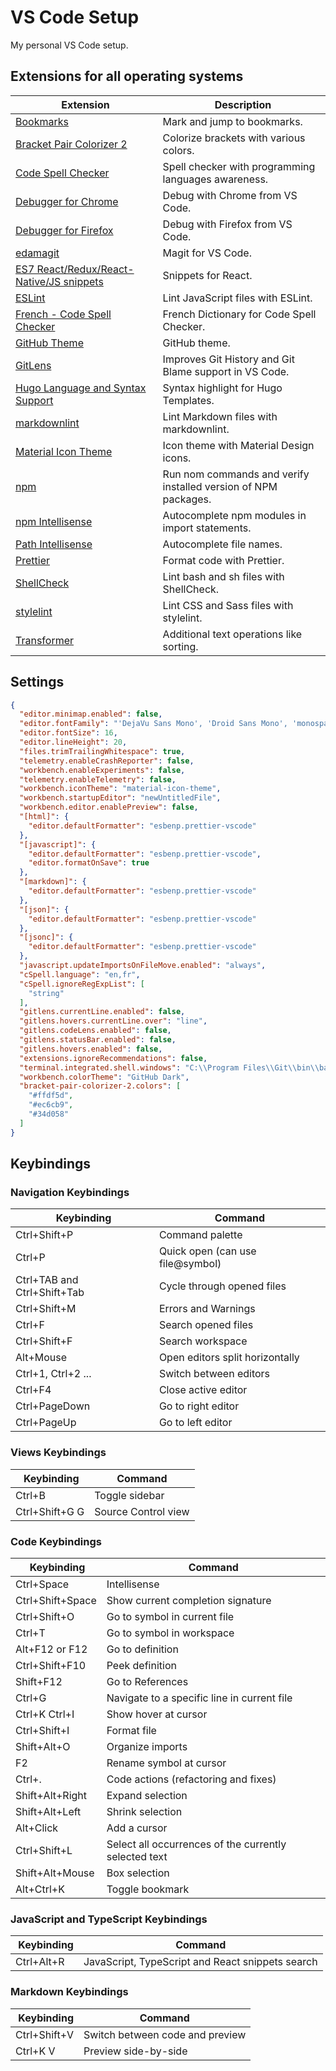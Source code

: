 # VS Code Setup

My personal VS Code setup.

## Extensions for all operating systems

| Extension | Description |
| --------- | ----------- |
|[Bookmarks](https://marketplace.visualstudio.com/items?itemName=alefragnani.Bookmarks)|Mark and jump to bookmarks.|
|[Bracket Pair Colorizer 2](https://marketplace.visualstudio.com/items?itemName=CoenraadS.bracket-pair-colorizer-2)|Colorize brackets with various colors.|
|[Code Spell Checker](https://marketplace.visualstudio.com/items?itemName=streetsidesoftware.code-spell-checker)|Spell checker with programming languages awareness.|
|[Debugger for Chrome](https://marketplace.visualstudio.com/items?itemName=msjsdiag.debugger-for-chrome)|Debug with Chrome from VS Code.|
|[Debugger for Firefox](https://marketplace.visualstudio.com/items?itemName=firefox-devtools.vscode-firefox-debug)|Debug with Firefox from VS Code.|
|[edamagit](https://marketplace.visualstudio.com/items?itemName=kahole.magit)|Magit for VS Code.|
|[ES7 React/Redux/React-Native/JS snippets](https://marketplace.visualstudio.com/items?itemName=dsznajder.es7-react-js-snippets)|Snippets for React.|
|[ESLint](https://marketplace.visualstudio.com/items?itemName=dbaeumer.vscode-eslint)|Lint JavaScript files with ESLint.|
|[French - Code Spell Checker](https://marketplace.visualstudio.com/items?itemName=streetsidesoftware.code-spell-checker-french)|French Dictionary for Code Spell Checker.|
|[GitHub Theme](https://marketplace.visualstudio.com/items?itemName=GitHub.github-vscode-theme)|GitHub theme.|
|[GitLens](https://marketplace.visualstudio.com/items?itemName=eamodio.gitlens)|Improves Git History and Git Blame support in VS Code.|
|[Hugo Language and Syntax Support](https://marketplace.visualstudio.com/items?itemName=budparr.language-hugo-vscode)|Syntax highlight for Hugo Templates.|
|[markdownlint](https://marketplace.visualstudio.com/items?itemName=DavidAnson.vscode-markdownlint)|Lint Markdown files with markdownlint.|
|[Material Icon Theme](https://marketplace.visualstudio.com/items?itemName=PKief.material-icon-theme)|Icon theme with Material Design icons.|
|[npm](https://marketplace.visualstudio.com/items?itemName=eg2.vscode-npm-script)|Run nom commands and verify installed version of NPM packages.|
|[npm Intellisense](https://marketplace.visualstudio.com/items?itemName=christian-kohler.npm-intellisense)|Autocomplete npm modules in import statements.|
|[Path Intellisense](https://marketplace.visualstudio.com/items?itemName=christian-kohler.path-intellisense)|Autocomplete file names.|
|[Prettier](https://marketplace.visualstudio.com/items?itemName=esbenp.prettier-vscode)|Format code with Prettier.|
|[ShellCheck](https://marketplace.visualstudio.com/items?itemName=timonwong.shellcheck)|Lint bash and sh files with ShellCheck.|
|[stylelint](https://marketplace.visualstudio.com/items?itemName=stylelint.vscode-stylelint)|Lint CSS and Sass files with stylelint.|
|[Transformer](https://marketplace.visualstudio.com/items?itemName=dakara.transformer)|Additional text operations like sorting.|

## Settings

```json
{
  "editor.minimap.enabled": false,
  "editor.fontFamily": "'DejaVu Sans Mono', 'Droid Sans Mono', 'monospace', monospace, 'Droid Sans Fallback'",
  "editor.fontSize": 16,
  "editor.lineHeight": 20,
  "files.trimTrailingWhitespace": true,
  "telemetry.enableCrashReporter": false,
  "workbench.enableExperiments": false,
  "telemetry.enableTelemetry": false,
  "workbench.iconTheme": "material-icon-theme",
  "workbench.startupEditor": "newUntitledFile",
  "workbench.editor.enablePreview": false,
  "[html]": {
    "editor.defaultFormatter": "esbenp.prettier-vscode"
  },
  "[javascript]": {
    "editor.defaultFormatter": "esbenp.prettier-vscode",
    "editor.formatOnSave": true
  },
  "[markdown]": {
    "editor.defaultFormatter": "esbenp.prettier-vscode"
  },
  "[json]": {
    "editor.defaultFormatter": "esbenp.prettier-vscode"
  },
  "[jsonc]": {
    "editor.defaultFormatter": "esbenp.prettier-vscode"
  },
  "javascript.updateImportsOnFileMove.enabled": "always",
  "cSpell.language": "en,fr",
  "cSpell.ignoreRegExpList": [
    "string"
  ],
  "gitlens.currentLine.enabled": false,
  "gitlens.hovers.currentLine.over": "line",
  "gitlens.codeLens.enabled": false,
  "gitlens.statusBar.enabled": false,
  "gitlens.hovers.enabled": false,
  "extensions.ignoreRecommendations": false,
  "terminal.integrated.shell.windows": "C:\\Program Files\\Git\\bin\\bash.exe",
  "workbench.colorTheme": "GitHub Dark",
  "bracket-pair-colorizer-2.colors": [
    "#ffdf5d",
    "#ec6cb9",
    "#34d058"
  ]
}
```

## Keybindings

### Navigation Keybindings

|  Keybinding                 | Command                            |
| --------------------------- | ---------------------------------- |
| Ctrl+Shift+P                | Command palette                    |
| Ctrl+P                      | Quick open (can use file@symbol)   |
| Ctrl+TAB and Ctrl+Shift+Tab | Cycle through opened files         |
| Ctrl+Shift+M                | Errors and Warnings                |
| Ctrl+F                      | Search opened files                |
| Ctrl+Shift+F                | Search workspace                   |
| Alt+Mouse                   | Open editors split horizontally    |
| Ctrl+1, Ctrl+2 ...          | Switch between editors             |
| Ctrl+F4                     | Close active editor                |
| Ctrl+PageDown               | Go to right editor                 |
| Ctrl+PageUp                 | Go to left editor                  |

### Views Keybindings

|  Keybinding    | Command             |
| -------------- | ------------------- |
| Ctrl+B         | Toggle sidebar      |
| Ctrl+Shift+G G | Source Control view |

### Code Keybindings

|  Keybinding      | Command                                               |
| ---------------- | ----------------------------------------------------- |
| Ctrl+Space       | Intellisense                                          |
| Ctrl+Shift+Space | Show current completion signature                     |
| Ctrl+Shift+O     | Go to symbol in current file                          |
| Ctrl+T           | Go to symbol in workspace                             |
| Alt+F12 or F12   | Go to definition                                      |
| Ctrl+Shift+F10   | Peek definition                                       |
| Shift+F12        | Go to References                                      |
| Ctrl+G           | Navigate to a specific line in current file           |
| Ctrl+K Ctrl+I    | Show hover at cursor                                  |
| Ctrl+Shift+I     | Format file                                           |
| Shift+Alt+O      | Organize imports                                      |
| F2               | Rename symbol at cursor                               |
| Ctrl+.           | Code actions (refactoring and fixes)                  |
| Shift+Alt+Right  | Expand selection                                      |
| Shift+Alt+Left   | Shrink selection                                      |
| Alt+Click        | Add a cursor                                          |
| Ctrl+Shift+L     | Select all occurrences of the currently selected text |
| Shift+Alt+Mouse  | Box selection                                         |
| Alt+Ctrl+K       | Toggle bookmark                                       |

### JavaScript and TypeScript Keybindings

|  Keybinding | Command                                          |
| ----------- | ------------------------------------------------ |
| Ctrl+Alt+R  | JavaScript, TypeScript and React snippets search |

### Markdown Keybindings

|  Keybinding  | Command                         |
| ------------ | ------------------------------- |
| Ctrl+Shift+V | Switch between code and preview |
| Ctrl+K V     | Preview side-by-side            |
